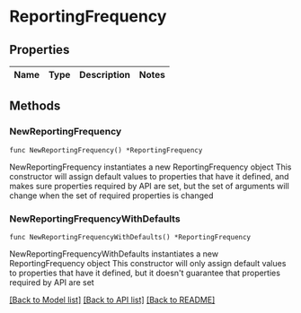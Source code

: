 # ReportingFrequency

## Properties

Name | Type | Description | Notes
------------ | ------------- | ------------- | -------------

## Methods

### NewReportingFrequency

`func NewReportingFrequency() *ReportingFrequency`

NewReportingFrequency instantiates a new ReportingFrequency object
This constructor will assign default values to properties that have it defined,
and makes sure properties required by API are set, but the set of arguments
will change when the set of required properties is changed

### NewReportingFrequencyWithDefaults

`func NewReportingFrequencyWithDefaults() *ReportingFrequency`

NewReportingFrequencyWithDefaults instantiates a new ReportingFrequency object
This constructor will only assign default values to properties that have it defined,
but it doesn't guarantee that properties required by API are set


[[Back to Model list]](../README.md#documentation-for-models) [[Back to API list]](../README.md#documentation-for-api-endpoints) [[Back to README]](../README.md)


